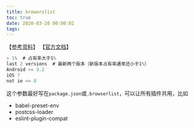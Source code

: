 ```yaml
---
title: browerslist
toc: true
date: 2020-03-20 00:00:01
tags:
---
```


【[参考资料](https://www.jianshu.com/p/2a935a7dbab0)】 【[官方文档](https://github.com/browserslist/browserslist)】
```js
> 1%  # 占有率大于1%
last 2 versions  # 最新两个版本（新版本占有率通常还小于1%）
Android >= 3.2
iOS 7
not ie <= 8
```


这个参数最好写在`package.json`或`.browserlist`，可以让所有插件共用，比如
* babel-preset-env
* postcss-loader
* eslint-plugin-compat
